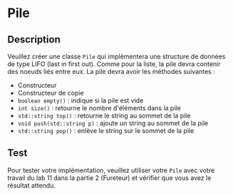 # Pile

## Description
Veuillez créer une classe `Pile` qui implémentera une structure de données de type LIFO (last in first out).  Comme pour la liste, la pile devra contenir des noeuds liés entre eux.  La pile devra avoir les méthodes suivantes : 

- Constructeur
- Constructeur de copie
- `boolean empty()` : indique si la pile est vide 
- `int size()` : retourne le nombre d'éléments dans la pile
- `std::string top()` : retourne le string au sommet de la pile
- `void push(std::string p)` : ajoute un string au sommet de la pile
- `std::string pop()` : enlève le string sur le sommet de la pile

## Test
Pour tester votre implémentation, veuillez utiliser votre `Pile` avec votre travail du lab 11 dans la partie 2 (Fureteur) et vérifier que vous avez le résultat attendu.  
